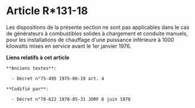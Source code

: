 # Article R*131-18

Les dispositions de la présente section ne sont pas applicables dans le cas de générateurs à combustibles solides à
chargement et conduite manuels, pour les installations de chauffage d'une puissance inférieure à 1000 kilowatts mises en
service avant le 1er janvier 1976.

**Liens relatifs à cet article**

	**Anciens textes**:

	  - Décret n°75-495 1975-06-19 art. 4

	**Codifié par**:

	  - Décret n°78-622 1978-05-31 JORF 8 juin 1978
